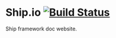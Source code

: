 # Ship.io [![Build Status](https://travis-ci.com/muguangyi/ship.io.svg?branch=master)](https://travis-ci.com/muguangyi/ship.io)

Ship framework doc website.
